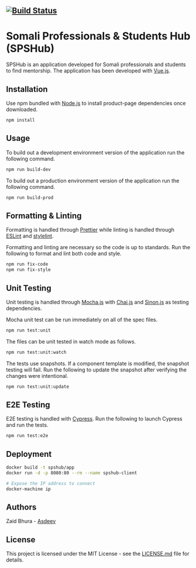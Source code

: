 ## [![Build Status](https://circleci.com/gh/asdeev/spshub-ui/tree/master.svg?style=svg&circle-token=283eca03c1740c3cff6774a1a9e334020592b34a)](https://circleci.com/gh/asdeev/spshub-ui/tree/master)

# Somali Professionals & Students Hub (SPSHub)

SPSHub is an application developed for Somali professionals and students to find mentorship. The application has been developed with [Vue.js](https://vuejs.org/).

## Installation

Use npm bundled with [Node.js](https://nodejs.org/en/) to install product-page dependencies once downloaded.

```bash
npm install
```

## Usage

To build out a development environment version of the application run the following command.

```bash
npm run build-dev
```

To build out a production environment version of the application run the following command.

```bash
npm run build-prod
```

## Formatting & Linting

Formatting is handled through [Prettier](https://prettier.io/) while linting is handled through [ESLint](https://eslint.org/) and [stylelint](https://stylelint.io/).

Formatting and linting are necessary so the code is up to standards. Run the following to format and lint both code and style.

```bash
npm run fix-code
npm run fix-style
```

## Unit Testing

Unit testing is handled through [Mocha.js](https://mochajs.org/) with [Chai.js](https://www.chaijs.com/) and [Sinon.js](https://sinonjs.org/) as testing dependencies.

Mocha unit test can be run immediately on all of the spec files.

```bash
npm run test:unit
```

The files can be unit tested in watch mode as follows.

```bash
npm run test:unit:watch
```

The tests use snapshots. If a component template is modified, the snapshot testing will fail. Run the following to update the snapshot after verifying the changes were intentional.

```bash
npm run test:unit:update
```

## E2E Testing

E2E testing is handled with [Cypress](https://www.cypress.io/). Run the following to launch Cypress and run the tests.

```bash
npm run test:e2e
```

## Deployment

```bash
docker build -t spshub/app
docker run -d -p 8080:80 --rm --name spshub-client

# Expose the IP address to connect
docker-machine ip
```

## Authors

Zaid Bhura - [Asdeev](https://github.com/asdeev)

## License

This project is licensed under the MIT License - see the [LICENSE.md](https://github.com/asdeev/spshub/blob/master/LICENSE.md) file for details.
